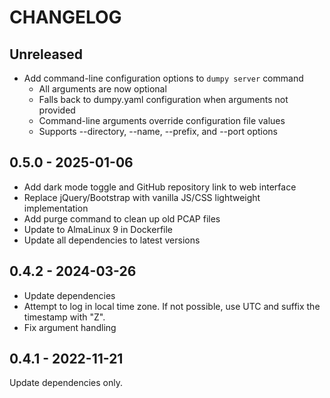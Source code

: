 # CHANGELOG

## Unreleased
- Add command-line configuration options to `dumpy server` command
  - All arguments are now optional
  - Falls back to dumpy.yaml configuration when arguments not provided
  - Command-line arguments override configuration file values
  - Supports --directory, --name, --prefix, and --port options

## 0.5.0 - 2025-01-06
- Add dark mode toggle and GitHub repository link to web interface
- Replace jQuery/Bootstrap with vanilla JS/CSS lightweight implementation
- Add purge command to clean up old PCAP files
- Update to AlmaLinux 9 in Dockerfile
- Update all dependencies to latest versions

## 0.4.2 - 2024-03-26
- Update dependencies
- Attempt to log in local time zone. If not possible, use UTC and suffix the 
  timestamp with "Z".
- Fix argument handling

## 0.4.1 - 2022-11-21

Update dependencies only.
